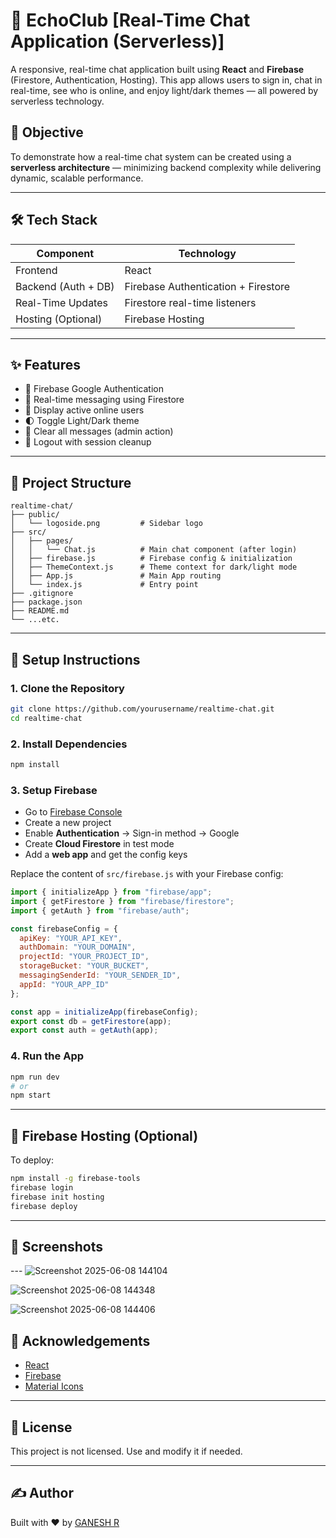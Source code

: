 
# 💬 EchoClub [Real-Time Chat Application (Serverless)]

A responsive, real-time chat application built using **React** and **Firebase** (Firestore, Authentication, Hosting). This app allows users to sign in, chat in real-time, see who is online, and enjoy light/dark themes — all powered by serverless technology.

## 🚀 Objective

To demonstrate how a real-time chat system can be created using a **serverless architecture** — minimizing backend complexity while delivering dynamic, scalable performance.

---

## 🛠️ Tech Stack

| Component           | Technology                         |
|---------------------|-------------------------------------|
| Frontend            | React                               |
| Backend (Auth + DB) | Firebase Authentication + Firestore |
| Real-Time Updates   | Firestore real-time listeners       |
| Hosting (Optional)  | Firebase Hosting                    |

---

## ✨ Features

- 🔐 Firebase Google Authentication
- 💬 Real-time messaging using Firestore
- 👥 Display active online users
- 🌓 Toggle Light/Dark theme
- 🧹 Clear all messages (admin action)
- 🚪 Logout with session cleanup

---

## 📁 Project Structure

```
realtime-chat/
├── public/
│   └── logoside.png         # Sidebar logo
├── src/
│   ├── pages/
│   │   └── Chat.js          # Main chat component (after login)
│   ├── firebase.js          # Firebase config & initialization
│   ├── ThemeContext.js      # Theme context for dark/light mode
│   ├── App.js               # Main App routing
│   └── index.js             # Entry point
├── .gitignore
├── package.json
├── README.md
└── ...etc.
```

---

## 🔧 Setup Instructions

### 1. Clone the Repository

```bash
git clone https://github.com/yourusername/realtime-chat.git
cd realtime-chat
```

### 2. Install Dependencies

```bash
npm install
```

### 3. Setup Firebase

- Go to [Firebase Console](https://console.firebase.google.com/)
- Create a new project
- Enable **Authentication** → Sign-in method → Google
- Create **Cloud Firestore** in test mode
- Add a **web app** and get the config keys

Replace the content of `src/firebase.js` with your Firebase config:

```js
import { initializeApp } from "firebase/app";
import { getFirestore } from "firebase/firestore";
import { getAuth } from "firebase/auth";

const firebaseConfig = {
  apiKey: "YOUR_API_KEY",
  authDomain: "YOUR_DOMAIN",
  projectId: "YOUR_PROJECT_ID",
  storageBucket: "YOUR_BUCKET",
  messagingSenderId: "YOUR_SENDER_ID",
  appId: "YOUR_APP_ID"
};

const app = initializeApp(firebaseConfig);
export const db = getFirestore(app);
export const auth = getAuth(app);
```

### 4. Run the App

```bash
npm run dev
# or
npm start
```

---

## 📡 Firebase Hosting (Optional)

To deploy:

```bash
npm install -g firebase-tools
firebase login
firebase init hosting
firebase deploy
```

---

## 🎨 Screenshots



--- ![Screenshot 2025-06-08 144104](https://github.com/user-attachments/assets/e893fc2a-640f-4eee-8f77-9a881e36717a)

![Screenshot 2025-06-08 144348](https://github.com/user-attachments/assets/07e10029-f0d6-4a72-88c1-985c84ee5271)

![Screenshot 2025-06-08 144406](https://github.com/user-attachments/assets/a710b230-c2f9-4f8c-ba66-5ca7b3bdaf47)


## 🙏 Acknowledgements

- [React](https://reactjs.org)
- [Firebase](https://firebase.google.com/)
- [Material Icons](https://fonts.google.com/icons)

---

## 📃 License

This project is not licensed. Use and modify it if needed.

---

## ✍️ Author

Built with ❤️ by [GANESH R](https://github.com/GaneshR2766)
